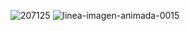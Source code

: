 ![207125](https://github.com/YAEL345YOL/YAEL345YOL/assets/50465405/6676b130-d701-4678-b5b9-f38c2baebe5c)
![linea-imagen-animada-0015](https://github.com/YAEL345YOL/YAEL345YOL/assets/50465405/ef484ead-10cb-4d4a-85c2-10d7b61c9177)
